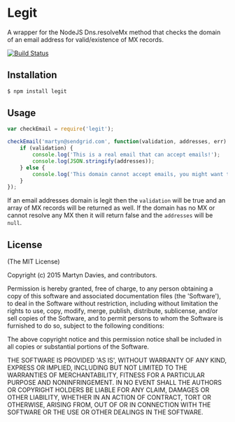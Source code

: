 # Legit

A wrapper for the NodeJS Dns.resolveMx method that checks the domain of an email address for valid/existence of MX records.

[![Build Status](https://travis-ci.org/martyndavies/legit.png?branch=master)](https://travis-ci.org/martyndavies/legit)

## Installation

```html
$ npm install legit
```
## Usage

```javascript
var checkEmail = require('legit');

checkEmail('martyn@sendgrid.com', function(validation, addresses, err) {
	if (validation) {
		console.log('This is a real email that can accept emails!');
		console.log(JSON.stringify(addresses));
	} else {
		console.log('This domain cannot accept emails, you might want to remove it.');
	}
});
```

If an email addresses domain is legit then the `validation` will be true and an array of MX records will be returned as well. If the domain has no MX or cannot resolve any MX then it will return false and the `addresses` will be `null`.


## License

(The MIT License)

Copyright (c) 2015 Martyn Davies, and contributors.

Permission is hereby granted, free of charge, to any person obtaining a copy of this software and associated documentation files (the 'Software'), to deal in the Software without restriction, including without limitation the rights to use, copy, modify, merge, publish, distribute, sublicense, and/or sell copies of the Software, and to permit persons to whom the Software is furnished to do so, subject to the following conditions:

The above copyright notice and this permission notice shall be included in all copies or substantial portions of the Software.

THE SOFTWARE IS PROVIDED 'AS IS', WITHOUT WARRANTY OF ANY KIND, EXPRESS OR IMPLIED, INCLUDING BUT NOT LIMITED TO THE WARRANTIES OF MERCHANTABILITY, FITNESS FOR A PARTICULAR PURPOSE AND NONINFRINGEMENT. IN NO EVENT SHALL THE AUTHORS OR COPYRIGHT HOLDERS BE LIABLE FOR ANY CLAIM, DAMAGES OR OTHER LIABILITY, WHETHER IN AN ACTION OF CONTRACT, TORT OR OTHERWISE, ARISING FROM, OUT OF OR IN CONNECTION WITH THE SOFTWARE OR THE USE OR OTHER DEALINGS IN THE SOFTWARE.